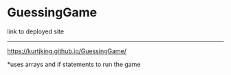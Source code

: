 # GuessingGame

link to deployed site
*********************
https://kurtjking.github.io/GuessingGame/


*uses arrays and if statements to run the game 